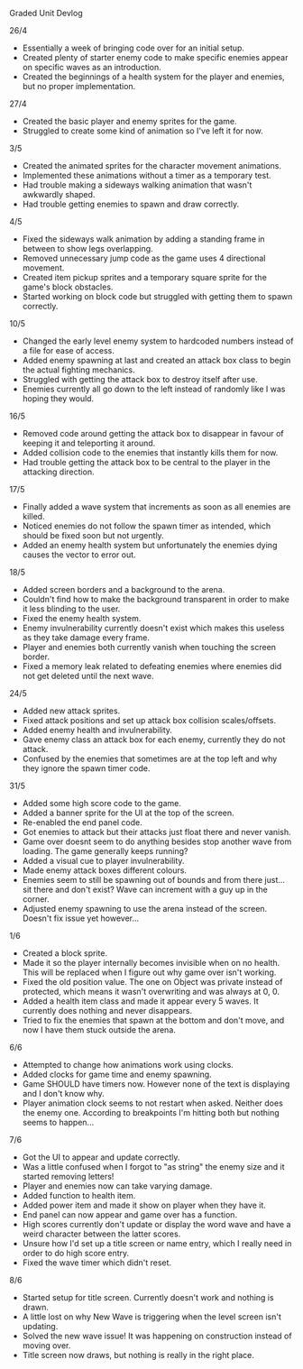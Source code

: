 Graded Unit Devlog

26/4
- Essentially a week of bringing code over for an initial setup.
- Created plenty of starter enemy code to make specific enemies appear on specific waves as an introduction.
- Created the beginnings of a health system for the player and enemies, but no proper implementation.

27/4
- Created the basic player and enemy sprites for the game.
- Struggled to create some kind of animation so I've left it for now.

3/5
- Created the animated sprites for the character movement animations.
- Implemented these animations without a timer as a temporary test.
- Had trouble making a sideways walking animation that wasn't awkwardly shaped.
- Had trouble getting enemies to spawn and draw correctly.

4/5
- Fixed the sideways walk animation by adding a standing frame in between to show legs overlapping.
- Removed unnecessary jump code as the game uses 4 directional movement.
- Created item pickup sprites and a temporary square sprite for the game's block obstacles.
- Started working on block code but struggled with getting them to spawn correctly.

10/5
- Changed the early level enemy system to hardcoded numbers instead of a file for ease of access.
- Added enemy spawning at last and created an attack box class to begin the actual fighting mechanics.
- Struggled with getting the attack box to destroy itself after use.
- Enemies currently all go down to the left instead of randomly like I was hoping they would.

16/5
- Removed code around getting the attack box to disappear in favour of keeping it and teleporting it around.
- Added collision code to the enemies that instantly kills them for now.
- Had trouble getting the attack box to be central to the player in the attacking direction.

17/5
- Finally added a wave system that increments as soon as all enemies are killed.
- Noticed enemies do not follow the spawn timer as intended, which should be fixed soon but not urgently.
- Added an enemy health system but unfortunately the enemies dying causes the vector to error out.

18/5
- Added screen borders and a background to the arena.
- Couldn't find how to make the background transparent in order to make it less blinding to the user.
- Fixed the enemy health system.
- Enemy invulnerability currently doesn't exist which makes this useless as they take damage every frame.
- Player and enemies both currently vanish when touching the screen border.
- Fixed a memory leak related to defeating enemies where enemies did not get deleted until the next wave.

24/5
- Added new attack sprites.
- Fixed attack positions and set up attack box collision scales/offsets.
- Added enemy health and invulnerability.
- Gave enemy class an attack box for each enemy, currently they do not attack.
- Confused by the enemies that sometimes are at the top left and why they ignore the spawn timer code.

31/5
- Added some high score code to the game.
- Added a banner sprite for the UI at the top of the screen.
- Re-enabled the end panel code.
- Got enemies to attack but their attacks just float there and never vanish.
- Game over doesnt seem to do anything besides stop another wave from loading. The game generally keeps running?
- Added a visual cue to player invulnerability.
- Made enemy attack boxes different colours.
- Enemies seem to still be spawning out of bounds and from there just... sit there and don't exist? Wave can increment with a guy up in the corner.
- Adjusted enemy spawning to use the arena instead of the screen. Doesn't fix issue yet however...

1/6
- Created a block sprite.
- Made it so the player internally becomes invisible when on no health. This will be replaced when I figure out why game over isn't working.
- Fixed the old position value. The one on Object was private instead of protected, which means it wasn't overwriting and was always at 0, 0.
- Added a health item class and made it appear every 5 waves. It currently does nothing and never disappears.
- Tried to fix the enemies that spawn at the bottom and don't move, and now I have them stuck outside the arena.

6/6
- Attempted to change how animations work using clocks.
- Added clocks for game time and enemy spawning.
- Game SHOULD have timers now. However none of the text is displaying and I don't know why.
- Player animation clock seems to not restart when asked. Neither does the enemy one. According to breakpoints I'm hitting both but nothing seems to happen...

7/6
- Got the UI to appear and update correctly.
- Was a little confused when I forgot to "as string" the enemy size and it started removing letters!
- Player and enemies now can take varying damage.
- Added function to health item.
- Added power item and made it show on player when they have it.
- End panel can now appear and game over has a function.
- High scores currently don't update or display the word wave and have a weird character between the latter scores.
- Unsure how I'd set up a title screen or name entry, which I really need in order to do high score entry.
- Fixed the wave timer which didn't reset.

8/6
- Started setup for title screen. Currently doesn't work and nothing is drawn.
- A little lost on why New Wave is triggering when the level screen isn't updating.
- Solved the new wave issue! It was happening on construction instead of moving over.
- Title screen now draws, but nothing is really in the right place.